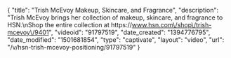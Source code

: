 {
    "title": "Trish McEvoy Makeup, Skincare, and Fragrance",
    "description": "Trish McEvoy brings her collection of makeup, skincare, and fragrance to HSN.\nShop the entire collection at https:\/\/www.hsn.com\/shop\/trish-mcevoy\/9401",
    "videoid": "91797519",
    "date_created": "1394776795",
    "date_modified": "1501681854",
    "type": "captivate",
    "layout": "video",
    "url": "\/v\/hsn-trish-mcevoy-positioning\/91797519"
}